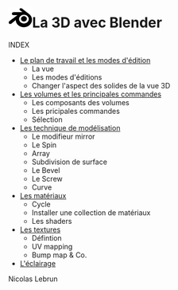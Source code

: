 # ![logo blender](src/blender.png)La 3D avec Blender
INDEX


- [Le plan de travail et les modes d'édition](la-vue-et-les-modes.md)
  - La vue
  - Les modes d'éditions
  - Changer l'aspect des solides de la vue 3D
- [Les volumes et les principales commandes](les-volumes.md)
  - Les composants des volumes
  - Les pricipales commandes
  - Sélection
- [Les technique de modélisation](les-techniques.md)
  - Le modifieur mirror
  - Le Spin
  - Array
  - Subdivision de surface
  - Le Bevel
  - Le Screw
  - Curve
- [Les matériaux](les-materiaux.md)
  - Cycle
  - Installer une collection de matériaux
  - Les shaders
- [Les textures](les-textures.md)
  - Défintion
  - UV mapping
  - Bump map & Co.   
- [L'éclairage](l-eclairage.md)



Nicolas Lebrun
